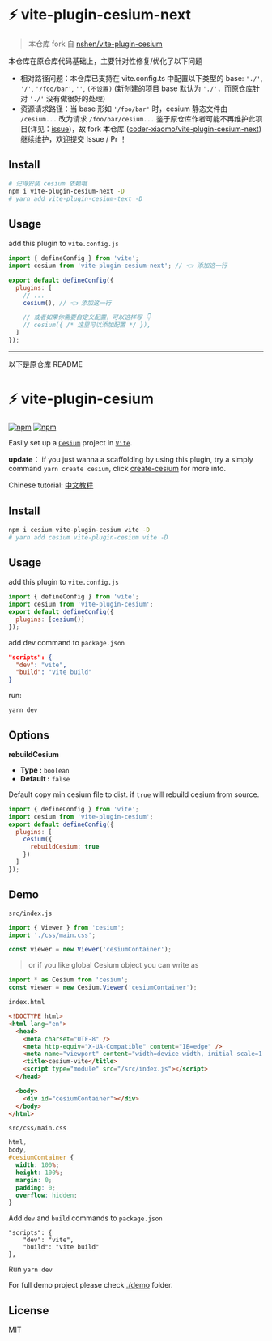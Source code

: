 # ⚡ vite-plugin-cesium-next

> 本仓库 fork 自 [nshen/vite-plugin-cesium](https://github.com/nshen/vite-plugin-cesium)

本仓库在原仓库代码基础上，主要针对性修复/优化了以下问题
- 相对路径问题：本仓库已支持在 vite.config.ts 中配置以下类型的 base: `'./'`, `'/'`, `'/foo/bar'`, `''`, `(不设置)` (新创建的项目 base 默认为 `'./'`，而原仓库针对 `'./'` 没有做很好的处理)
- 资源请求路径：当 base 形如 `'/foo/bar'` 时，cesium 静态文件由 `/cesium...` 改为请求 `/foo/bar/cesium...`
鉴于原仓库作者可能不再维护此项目(详见：[issue](https://github.com/nshen/vite-plugin-cesium/issues/62#issuecomment-2957419669))，故 fork 本仓库 ([coder-xiaomo/vite-plugin-cesium-next](https://github.com/coder-xiaomo/vite-plugin-cesium-next)) 继续维护，欢迎提交 Issue / Pr ！

## Install

```bash
# 记得安装 cesium 依赖哦
npm i vite-plugin-cesium-next -D
# yarn add vite-plugin-cesium-text -D
```

## Usage

add this plugin to `vite.config.js`

```js
import { defineConfig } from 'vite';
import cesium from 'vite-plugin-cesium-next'; // 👈 添加这一行

export default defineConfig({
  plugins: [
    // ...
    cesium(), // 👈 添加这一行

    // 或者如果你需要自定义配置，可以这样写 👇
    // cesium({ /* 这里可以添加配置 */ }),
  ]
});
```


---

以下是原仓库 README

# ⚡ vite-plugin-cesium

[![npm](https://img.shields.io/npm/v/vite-plugin-cesium.svg)](https://www.npmjs.com/package/vite-plugin-cesium)
[![npm](https://img.shields.io/npm/dt/vite-plugin-cesium)](https://www.npmjs.com/package/vite-plugin-cesium)

Easily set up a [`Cesium`] project in [`Vite`].

[`cesium`]: https://github.com/CesiumGS/cesium
[`vite`]: https://github.com/vitejs/vite

**update：** if you just wanna a scaffolding by using this plugin, try a simply command `yarn create cesium`, click [create-cesium](https://www.npmjs.com/package/create-cesium) for more info.

Chinese tutorial: [中文教程](https://zhuanlan.zhihu.com/p/354856692)

## Install

```bash
npm i cesium vite-plugin-cesium vite -D
# yarn add cesium vite-plugin-cesium vite -D
```

## Usage

add this plugin to `vite.config.js`

```js
import { defineConfig } from 'vite';
import cesium from 'vite-plugin-cesium';
export default defineConfig({
  plugins: [cesium()]
});
```

add dev command to `package.json`

```json
"scripts": {
  "dev": "vite",
  "build": "vite build"
}
```

run:

`yarn dev`

## Options

**rebuildCesium**

- **Type :** `boolean`
- **Default :** `false`

Default copy min cesium file to dist. if `true` will rebuild cesium from source.

```js
import { defineConfig } from 'vite';
import cesium from 'vite-plugin-cesium';
export default defineConfig({
  plugins: [
    cesium({
      rebuildCesium: true
    })
  ]
});
```

## Demo

`src/index.js`

```js
import { Viewer } from 'cesium';
import './css/main.css';

const viewer = new Viewer('cesiumContainer');
```

> or if you like global Cesium object you can write as

```js
import * as Cesium from 'cesium';
const viewer = new Cesium.Viewer('cesiumContainer');
```

`index.html`

```html
<!DOCTYPE html>
<html lang="en">
  <head>
    <meta charset="UTF-8" />
    <meta http-equiv="X-UA-Compatible" content="IE=edge" />
    <meta name="viewport" content="width=device-width, initial-scale=1.0" />
    <title>cesium-vite</title>
    <script type="module" src="/src/index.js"></script>
  </head>

  <body>
    <div id="cesiumContainer"></div>
  </body>
</html>
```

`src/css/main.css`

```css
html,
body,
#cesiumContainer {
  width: 100%;
  height: 100%;
  margin: 0;
  padding: 0;
  overflow: hidden;
}
```

Add `dev` and `build` commands to `package.json`

```
"scripts": {
    "dev": "vite",
    "build": "vite build"
},
```

Run `yarn dev`

For full demo project please check [./demo](https://github.com/nshen/vite-plugin-cesium/tree/main/demo) folder.

##

## License

MIT
